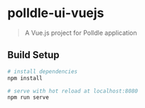 # polldle-ui-vuejs

> A Vue.js project for Polldle application

## Build Setup

``` bash
# install dependencies
npm install

# serve with hot reload at localhost:8080
npm run serve


